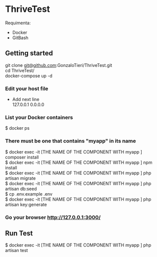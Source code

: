 # ThriveTest
Requimenta:
- Docker
- GitBash

## Getting started

git clone git@github.com:GonzaloTieri/ThriveTest.git </br>
cd ThriveTest/ </br>
docker-compose up -d </br>
### Edit your host file   
- Add next line  </br>
 127.0.0.1    0.0.0.0 </br>
### List your Docker containers
$ docker ps </br>
### There must be one that contains "myapp" in its name
$ docker exec -it [THE NAME OF THE COMPONENT WITH myapp ] composer install </br>
$ docker exec -it [THE NAME OF THE COMPONENT WITH myapp ] npm install </br>
$ docker exec -it [THE NAME OF THE COMPONENT WITH myapp ] php artisan migrate </br>
$ docker exec -it [THE NAME OF THE COMPONENT WITH myapp ] php artisan db:seed </br>
$ cp .env.example .env </br>
$ docker exec -it [THE NAME OF THE COMPONENT WITH myapp ]  php artisan key:generate </br>

### Go your browser http://127.0.0.1:3000/

## Run Test
$ docker exec -it [THE NAME OF THE COMPONENT WITH myapp ]  php artisan test </br>



